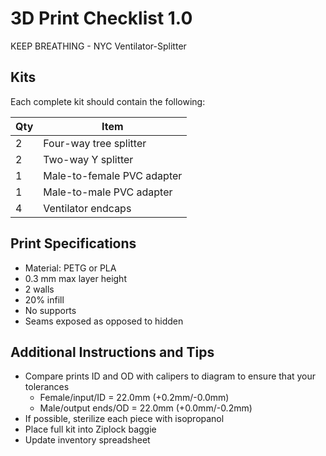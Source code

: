 # 3D Print Checklist 1.0
KEEP BREATHING - NYC Ventilator-Splitter



## Kits

Each complete kit should contain the following:

| Qty | Item |
|---|---|
| 2 | Four-way tree splitter |
| 2 | Two-way Y splitter |
| 1 | Male-to-female PVC adapter |
| 1 | Male-to-male PVC adapter |
| 4 | Ventilator endcaps |



## Print Specifications

* Material: PETG or PLA 
* 0.3 mm max layer height
* 2 walls
* 20% infill
* No supports
* Seams exposed as opposed to hidden

## Additional Instructions and Tips


* Compare prints ID and OD with calipers to diagram to ensure that your tolerances
	* Female/input/ID = 22.0mm (+0.2mm/-0.0mm)
	* Male/output ends/OD = 22.0mm (+0.0mm/-0.2mm)
* If possible, sterilize each piece with isopropanol 
* Place full kit into Ziplock baggie
* Update inventory spreadsheet
